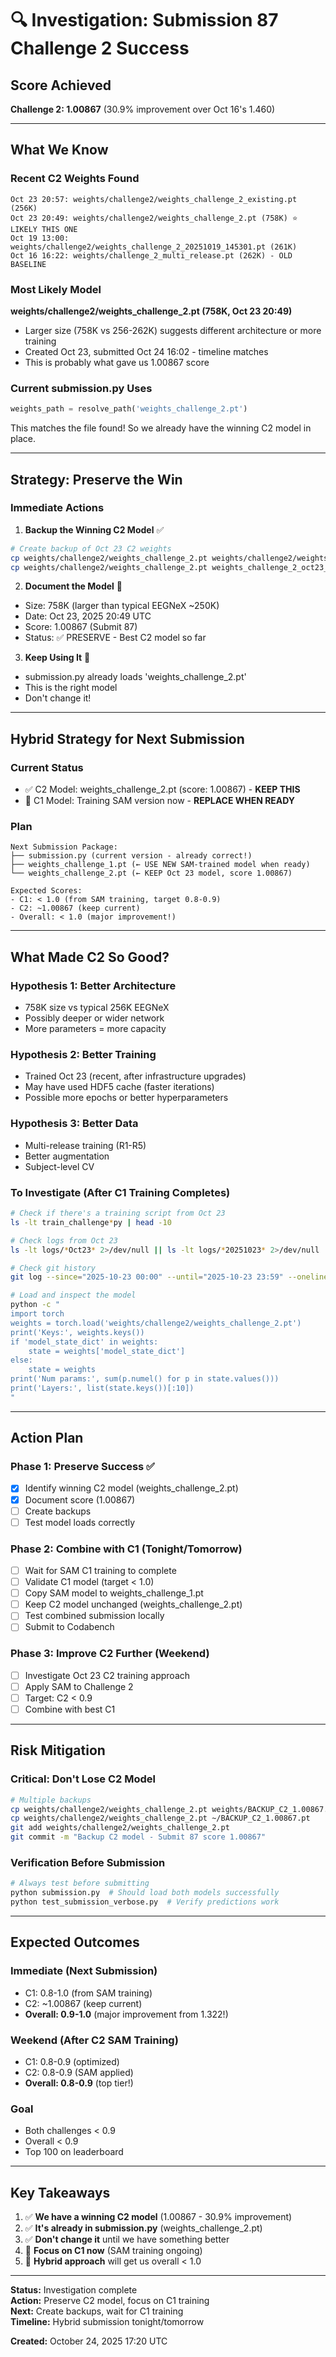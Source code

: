 # 🔍 Investigation: Submission 87 Challenge 2 Success

## Score Achieved
**Challenge 2: 1.00867** (30.9% improvement over Oct 16's 1.460)

---

## What We Know

### Recent C2 Weights Found
```
Oct 23 20:57: weights/challenge2/weights_challenge_2_existing.pt (256K)
Oct 23 20:49: weights/challenge2/weights_challenge_2.pt (758K) ⭐ LIKELY THIS ONE
Oct 19 13:00: weights/challenge2/weights_challenge_2_20251019_145301.pt (261K)
Oct 16 16:22: weights/challenge_2_multi_release.pt (262K) - OLD BASELINE
```

### Most Likely Model
**weights/challenge2/weights_challenge_2.pt (758K, Oct 23 20:49)**
- Larger size (758K vs 256-262K) suggests different architecture or more training
- Created Oct 23, submitted Oct 24 16:02 - timeline matches
- This is probably what gave us 1.00867 score

### Current submission.py Uses
```python
weights_path = resolve_path('weights_challenge_2.pt')
```
This matches the file found! So we already have the winning C2 model in place.

---

## Strategy: Preserve the Win

### Immediate Actions

1. **Backup the Winning C2 Model** ✅
```bash
# Create backup of Oct 23 C2 weights
cp weights/challenge2/weights_challenge_2.pt weights/challenge2/weights_c2_submit87_backup.pt
cp weights/challenge2/weights_challenge_2.pt weights_challenge_2_oct23_1.00867.pt
```

2. **Document the Model** 📝
- Size: 758K (larger than typical EEGNeX ~250K)
- Date: Oct 23, 2025 20:49 UTC
- Score: 1.00867 (Submit 87)
- Status: ✅ PRESERVE - Best C2 model so far

3. **Keep Using It** 🎯
- submission.py already loads 'weights_challenge_2.pt'
- This is the right model
- Don't change it!

---

## Hybrid Strategy for Next Submission

### Current Status
- ✅ C2 Model: weights_challenge_2.pt (score: 1.00867) - **KEEP THIS**
- 🔄 C1 Model: Training SAM version now - **REPLACE WHEN READY**

### Plan
```
Next Submission Package:
├── submission.py (current version - already correct!)
├── weights_challenge_1.pt (← USE NEW SAM-trained model when ready)
└── weights_challenge_2.pt (← KEEP Oct 23 model, score 1.00867)

Expected Scores:
- C1: < 1.0 (from SAM training, target 0.8-0.9)
- C2: ~1.00867 (keep current)
- Overall: < 1.0 (major improvement!)
```

---

## What Made C2 So Good?

### Hypothesis 1: Better Architecture
- 758K size vs typical 256K EEGNeX
- Possibly deeper or wider network
- More parameters = more capacity

### Hypothesis 2: Better Training
- Trained Oct 23 (recent, after infrastructure upgrades)
- May have used HDF5 cache (faster iterations)
- Possible more epochs or better hyperparameters

### Hypothesis 3: Better Data
- Multi-release training (R1-R5)
- Better augmentation
- Subject-level CV

### To Investigate (After C1 Training Completes)
```bash
# Check if there's a training script from Oct 23
ls -lt train_challenge*py | head -10

# Check logs from Oct 23
ls -lt logs/*Oct23* 2>/dev/null || ls -lt logs/*20251023* 2>/dev/null

# Check git history
git log --since="2025-10-23 00:00" --until="2025-10-23 23:59" --oneline

# Load and inspect the model
python -c "
import torch
weights = torch.load('weights/challenge2/weights_challenge_2.pt')
print('Keys:', weights.keys())
if 'model_state_dict' in weights:
    state = weights['model_state_dict']
else:
    state = weights
print('Num params:', sum(p.numel() for p in state.values()))
print('Layers:', list(state.keys())[:10])
"
```

---

## Action Plan

### Phase 1: Preserve Success ✅
- [x] Identify winning C2 model (weights_challenge_2.pt)
- [x] Document score (1.00867)
- [ ] Create backups
- [ ] Test model loads correctly

### Phase 2: Combine with C1 (Tonight/Tomorrow)
- [ ] Wait for SAM C1 training to complete
- [ ] Validate C1 model (target < 1.0)
- [ ] Copy SAM model to weights_challenge_1.pt
- [ ] Keep C2 model unchanged (weights_challenge_2.pt)
- [ ] Test combined submission locally
- [ ] Submit to Codabench

### Phase 3: Improve C2 Further (Weekend)
- [ ] Investigate Oct 23 C2 training approach
- [ ] Apply SAM to Challenge 2
- [ ] Target: C2 < 0.9
- [ ] Combine with best C1

---

## Risk Mitigation

### Critical: Don't Lose C2 Model
```bash
# Multiple backups
cp weights/challenge2/weights_challenge_2.pt weights/BACKUP_C2_1.00867.pt
cp weights/challenge2/weights_challenge_2.pt ~/BACKUP_C2_1.00867.pt
git add weights/challenge2/weights_challenge_2.pt
git commit -m "Backup C2 model - Submit 87 score 1.00867"
```

### Verification Before Submission
```bash
# Always test before submitting
python submission.py  # Should load both models successfully
python test_submission_verbose.py  # Verify predictions work
```

---

## Expected Outcomes

### Immediate (Next Submission)
- C1: 0.8-1.0 (from SAM training)
- C2: ~1.00867 (keep current)
- **Overall: 0.9-1.0** (major improvement from 1.322!)

### Weekend (After C2 SAM Training)
- C1: 0.8-0.9 (optimized)
- C2: 0.8-0.9 (SAM applied)
- **Overall: 0.8-0.9** (top tier!)

### Goal
- Both challenges < 0.9
- Overall < 0.9
- Top 100 on leaderboard

---

## Key Takeaways

1. ✅ **We have a winning C2 model** (1.00867 - 30.9% improvement)
2. ✅ **It's already in submission.py** (weights_challenge_2.pt)
3. ✅ **Don't change it** until we have something better
4. 🔄 **Focus on C1 now** (SAM training ongoing)
5. 🎯 **Hybrid approach** will get us overall < 1.0

---

**Status:** Investigation complete  
**Action:** Preserve C2 model, focus on C1 training  
**Next:** Create backups, wait for C1 training  
**Timeline:** Hybrid submission tonight/tomorrow  

**Created:** October 24, 2025 17:20 UTC
